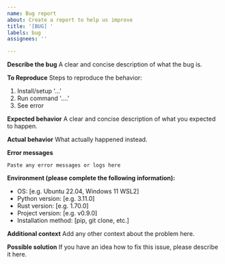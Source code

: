 ```yaml
---
name: Bug report
about: Create a report to help us improve
title: '[BUG] '
labels: bug
assignees: ''

---
```


**Describe the bug**
A clear and concise description of what the bug is.

**To Reproduce**
Steps to reproduce the behavior:
1. Install/setup '...'
2. Run command '....'
3. See error

**Expected behavior**
A clear and concise description of what you expected to happen.

**Actual behavior**
What actually happened instead.

**Error messages**
```
Paste any error messages or logs here
```

**Environment (please complete the following information):**
 - OS: [e.g. Ubuntu 22.04, Windows 11 WSL2]
 - Python version: [e.g. 3.11.0]
 - Rust version: [e.g. 1.70.0]
 - Project version: [e.g. v0.9.0]
 - Installation method: [pip, git clone, etc.]

**Additional context**
Add any other context about the problem here.

**Possible solution**
If you have an idea how to fix this issue, please describe it here.
